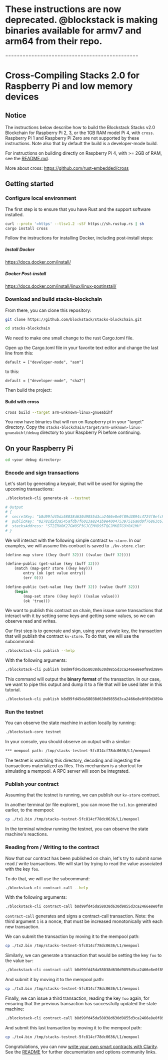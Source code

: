 # These instructions are now deprecated.  @blockstack is making binaries available for armv7 and arm64 from their repo. 

==============================================

# Cross-Compiling Stacks 2.0 for Raspberry Pi and low memory devices

## Notice

The instructions below describe how to build the Blockstack Stacks v2.0 Blockchain for Raspberry Pi 2, 3, or the 1GB RAM model Pi 4, with `cross`. Raspberry Pi 1 and Raspberry Pi Zero are not supported by these instructions. Note also that by default the build is a developer-mode build.

For instructions on building directly on Raspberry Pi 4, with >= 2GB of RAM, see the [README.md](README.md).

More about cross: https://github.com/rust-embedded/cross

## Getting started

### Configure local environment

The first step is to ensure that you have Rust and the support software installed.

```bash
curl --proto '=https' --tlsv1.2 -sSf https://sh.rustup.rs | sh
cargo install cross
```

Follow the instructions for installing Docker, including post-install steps:

##### Install Docker

https://docs.docker.com/install/

##### Docker Post-install

https://docs.docker.com/install/linux/linux-postinstall/

### Download and build stacks-blockchain

From there, you can clone this repository:

```bash
git clone https://github.com/blockstack/stacks-blockchain.git

cd stacks-blockchain
```

We need to make one small change to the rust Cargo.toml file.

Open up the Cargo.toml file in your favorite text editor and change the last line from this:

`default = ["developer-mode", "asm"]`

to this:

`default = ["developer-mode", "sha2"]`

Then build the project:

#### Build with cross

```bash
cross build --target arm-unknown-linux-gnueabihf
```

You now have binaries that will run on Raspberry pi in your "target" directory. Copy the `stacks-blockchain/target/arm-unknown-linux-gnueabihf/debug` directory to your Raspberry Pi before continuing.

## On your Raspberry Pi

```bash
cd <your debug directory>
```

### Encode and sign transactions

Let's start by generating a keypair, that will be used for signing the upcoming transactions:

```bash
./blockstack-cli generate-sk --testnet

# Output
# {
#  secretKey: "b8d99fd45da58038d630d9855d3ca2466e8e0f89d3894c4724f0efc9ff4b51f001",
#  publicKey: "02781d2d3a545afdb7f6013a8241b9e400475397516a0d0f76863c6742210539b5",
#  stacksAddress: "ST2ZRX0K27GW0SP3GJCEMHD95TQGJMKB7G9Y0X1MH"
# }
```

We will interact with the following simple contract `kv-store`. In our examples, we will assume this contract is saved to `./kv-store.clar`:

```scheme
(define-map store ((key (buff 32))) ((value (buff 32))))

(define-public (get-value (key (buff 32)))
    (match (map-get? store ((key key)))
        entry (ok (get value entry))
        (err 0)))

(define-public (set-value (key (buff 32)) (value (buff 32)))
    (begin
        (map-set store ((key key)) ((value value)))
        (ok 'true)))
```

We want to publish this contract on chain, then issue some transactions that interact with it by setting some keys and getting some values, so we can observe read and writes.

Our first step is to generate and sign, using your private key, the transaction that will publish the contract `kv-store`.
To do that, we will use the subcommand:

```bash
./blockstack-cli publish --help
```

With the following arguments:

```bash
./blockstack-cli publish b8d99fd45da58038d630d9855d3ca2466e8e0f89d3894c4724f0efc9ff4b51f001 0 0 kv-store ./kv-store.clar --testnet
```

This command will output the **binary format** of the transaction. In our case, we want to pipe this output and dump it to a file that will be used later in this tutorial.

```bash
./blockstack-cli publish b8d99fd45da58038d630d9855d3ca2466e8e0f89d3894c4724f0efc9ff4b51f001 0 0 kv-store ./kv-store.clar --testnet | xxd -r -p > tx1.bin
```

### Run the testnet

You can observe the state machine in action locally by running:

```bash
./blockstack-core testnet
```

In your console, you should observe an output with a similar:

```bash
*** mempool path: /tmp/stacks-testnet-5fc814cf78dc0636/L1/mempool
```

The testnet is watching this directory, decoding and ingesting the transactions materialized as files. This mechanism is a shortcut for simulating a mempool. A RPC server will soon be integrated.

### Publish your contract

Assuming that the testnet is running, we can publish our `kv-store` contract.

In another terminal (or file explorer), you can move the `tx1.bin` generated earlier, to the mempool:

```bash
cp ./tx1.bin /tmp/stacks-testnet-5fc814cf78dc0636/L1/mempool
```

In the terminal window running the testnet, you can observe the state machine's reactions.

### Reading from / Writing to the contract

Now that our contract has been published on chain, let's try to submit some read / write transactions.
We will start by trying to read the value associated with the key `foo`.

To do that, we will use the subcommand:

```bash
./blockstack-cli contract-call --help
```

With the following arguments:

```bash
./blockstack-cli contract-call b8d99fd45da58038d630d9855d3ca2466e8e0f89d3894c4724f0efc9ff4b51f001 0 1 ST2ZRX0K27GW0SP3GJCEMHD95TQGJMKB7G9Y0X1MH kv-store get-value -e \"foo\" --testnet | xxd -r -p > tx2.bin
```

`contract-call` generates and signs a contract-call transaction.
Note: the third argument `1` is a nonce, that must be increased monotonically with each new transaction.

We can submit the transaction by moving it to the mempool path:

```bash
cp ./tx2.bin /tmp/stacks-testnet-5fc814cf78dc0636/L1/mempool
```

Similarly, we can generate a transaction that would be setting the key `foo` to the value `bar`:

```bash
./blockstack-cli contract-call b8d99fd45da58038d630d9855d3ca2466e8e0f89d3894c4724f0efc9ff4b51f001 0 2 ST2ZRX0K27GW0SP3GJCEMHD95TQGJMKB7G9Y0X1MH kv-store set-value -e \"foo\" -e \"bar\" --testnet | xxd -r -p > tx3.bin
```

And submit it by moving it to the mempool path:

```bash
cp ./tx3.bin /tmp/stacks-testnet-5fc814cf78dc0636/L1/mempool
```

Finally, we can issue a third transaction, reading the key `foo` again, for ensuring that the previous transaction has successfully updated the state machine:

```bash
./blockstack-cli contract-call b8d99fd45da58038d630d9855d3ca2466e8e0f89d3894c4724f0efc9ff4b51f001 0 3 ST2ZRX0K27GW0SP3GJCEMHD95TQGJMKB7G9Y0X1MH kv-store get-value -e \"foo\" --testnet | xxd -r -p > tx4.bin
```

And submit this last transaction by moving it to the mempool path:

```bash
cp ./tx4.bin /tmp/stacks-testnet-5fc814cf78dc0636/L1/mempool
```

Congratulations, you can now [write your own smart contracts with Clarity](https://docs.blockstack.org/core/smart/overview.html). See the [README](https://github.com/blockstack/stacks-blockchain/blob/master/README.md#community) for further documentation and options community links.
